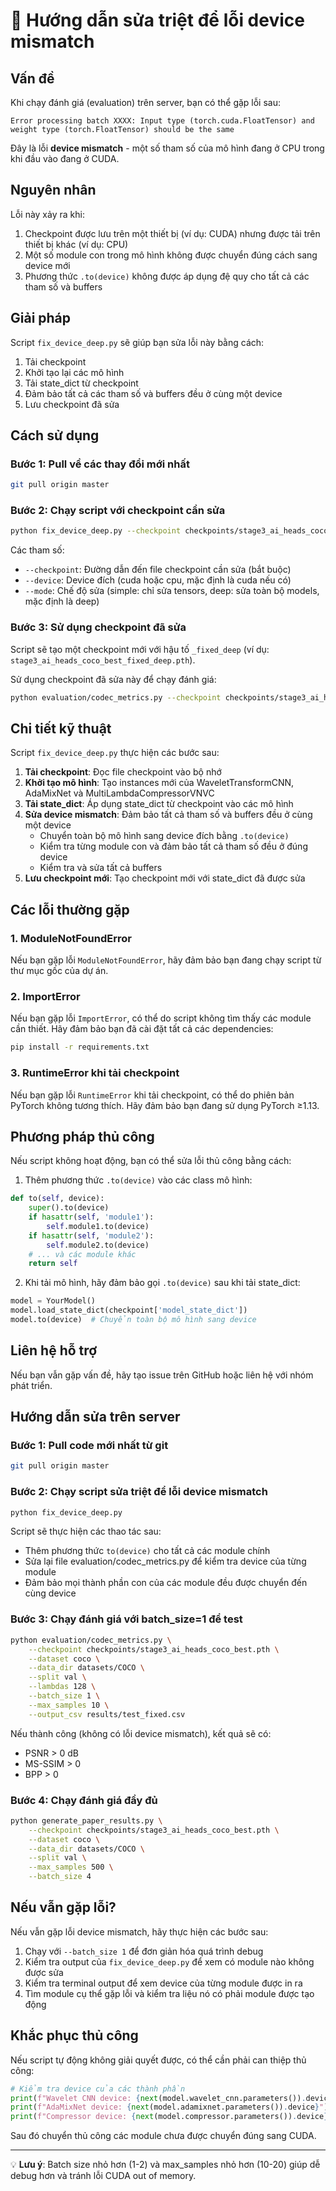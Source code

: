 # 🔧 Hướng dẫn sửa triệt để lỗi device mismatch

## Vấn đề

Khi chạy đánh giá (evaluation) trên server, bạn có thể gặp lỗi sau:

```
Error processing batch XXXX: Input type (torch.cuda.FloatTensor) and weight type (torch.FloatTensor) should be the same
```

Đây là lỗi **device mismatch** - một số tham số của mô hình đang ở CPU trong khi đầu vào đang ở CUDA.

## Nguyên nhân

Lỗi này xảy ra khi:
1. Checkpoint được lưu trên một thiết bị (ví dụ: CUDA) nhưng được tải trên thiết bị khác (ví dụ: CPU)
2. Một số module con trong mô hình không được chuyển đúng cách sang device mới
3. Phương thức `.to(device)` không được áp dụng đệ quy cho tất cả các tham số và buffers

## Giải pháp

Script `fix_device_deep.py` sẽ giúp bạn sửa lỗi này bằng cách:
1. Tải checkpoint
2. Khởi tạo lại các mô hình
3. Tải state_dict từ checkpoint
4. Đảm bảo tất cả các tham số và buffers đều ở cùng một device
5. Lưu checkpoint đã sửa

## Cách sử dụng

### Bước 1: Pull về các thay đổi mới nhất

```bash
git pull origin master
```

### Bước 2: Chạy script với checkpoint cần sửa

```bash
python fix_device_deep.py --checkpoint checkpoints/stage3_ai_heads_coco_best.pth
```

Các tham số:
- `--checkpoint`: Đường dẫn đến file checkpoint cần sửa (bắt buộc)
- `--device`: Device đích (cuda hoặc cpu, mặc định là cuda nếu có)
- `--mode`: Chế độ sửa (simple: chỉ sửa tensors, deep: sửa toàn bộ models, mặc định là deep)

### Bước 3: Sử dụng checkpoint đã sửa

Script sẽ tạo một checkpoint mới với hậu tố `_fixed_deep` (ví dụ: `stage3_ai_heads_coco_best_fixed_deep.pth`).

Sử dụng checkpoint đã sửa này để chạy đánh giá:

```bash
python evaluation/codec_metrics.py --checkpoint checkpoints/stage3_ai_heads_coco_best_fixed_deep.pth --dataset coco --data_dir datasets/COCO --split val --lambdas 128 --batch_size 1 --max_samples 10 --output_csv results/test_fixed.csv
```

## Chi tiết kỹ thuật

Script `fix_device_deep.py` thực hiện các bước sau:

1. **Tải checkpoint**: Đọc file checkpoint vào bộ nhớ
2. **Khởi tạo mô hình**: Tạo instances mới của WaveletTransformCNN, AdaMixNet và MultiLambdaCompressorVNVC
3. **Tải state_dict**: Áp dụng state_dict từ checkpoint vào các mô hình
4. **Sửa device mismatch**: Đảm bảo tất cả tham số và buffers đều ở cùng một device
   - Chuyển toàn bộ mô hình sang device đích bằng `.to(device)`
   - Kiểm tra từng module con và đảm bảo tất cả tham số đều ở đúng device
   - Kiểm tra và sửa tất cả buffers
5. **Lưu checkpoint mới**: Tạo checkpoint mới với state_dict đã được sửa

## Các lỗi thường gặp

### 1. ModuleNotFoundError

Nếu bạn gặp lỗi `ModuleNotFoundError`, hãy đảm bảo bạn đang chạy script từ thư mục gốc của dự án.

### 2. ImportError

Nếu bạn gặp lỗi `ImportError`, có thể do script không tìm thấy các module cần thiết. Hãy đảm bảo bạn đã cài đặt tất cả các dependencies:

```bash
pip install -r requirements.txt
```

### 3. RuntimeError khi tải checkpoint

Nếu bạn gặp lỗi `RuntimeError` khi tải checkpoint, có thể do phiên bản PyTorch không tương thích. Hãy đảm bảo bạn đang sử dụng PyTorch ≥1.13.

## Phương pháp thủ công

Nếu script không hoạt động, bạn có thể sửa lỗi thủ công bằng cách:

1. Thêm phương thức `.to(device)` vào các class mô hình:

```python
def to(self, device):
    super().to(device)
    if hasattr(self, 'module1'):
        self.module1.to(device)
    if hasattr(self, 'module2'):
        self.module2.to(device)
    # ... và các module khác
    return self
```

2. Khi tải mô hình, hãy đảm bảo gọi `.to(device)` sau khi tải state_dict:

```python
model = YourModel()
model.load_state_dict(checkpoint['model_state_dict'])
model.to(device)  # Chuyển toàn bộ mô hình sang device
```

## Liên hệ hỗ trợ

Nếu bạn vẫn gặp vấn đề, hãy tạo issue trên GitHub hoặc liên hệ với nhóm phát triển.

## Hướng dẫn sửa trên server

### Bước 1: Pull code mới nhất từ git
```bash
git pull origin master
```

### Bước 2: Chạy script sửa triệt để lỗi device mismatch
```bash
python fix_device_deep.py
```

Script sẽ thực hiện các thao tác sau:
- Thêm phương thức `to(device)` cho tất cả các module chính
- Sửa lại file evaluation/codec_metrics.py để kiểm tra device của từng module
- Đảm bảo mọi thành phần con của các module đều được chuyển đến cùng device

### Bước 3: Chạy đánh giá với batch_size=1 để test
```bash
python evaluation/codec_metrics.py \
    --checkpoint checkpoints/stage3_ai_heads_coco_best.pth \
    --dataset coco \
    --data_dir datasets/COCO \
    --split val \
    --lambdas 128 \
    --batch_size 1 \
    --max_samples 10 \
    --output_csv results/test_fixed.csv
```

Nếu thành công (không có lỗi device mismatch), kết quả sẽ có:
- PSNR > 0 dB
- MS-SSIM > 0
- BPP > 0

### Bước 4: Chạy đánh giá đầy đủ
```bash
python generate_paper_results.py \
    --checkpoint checkpoints/stage3_ai_heads_coco_best.pth \
    --dataset coco \
    --data_dir datasets/COCO \
    --split val \
    --max_samples 500 \
    --batch_size 4
```

## Nếu vẫn gặp lỗi?

Nếu vẫn gặp lỗi device mismatch, hãy thực hiện các bước sau:

1. Chạy với `--batch_size 1` để đơn giản hóa quá trình debug
2. Kiểm tra output của `fix_device_deep.py` để xem có module nào không được sửa
3. Kiểm tra terminal output để xem device của từng module được in ra
4. Tìm module cụ thể gặp lỗi và kiểm tra liệu nó có phải module được tạo động

## Khắc phục thủ công

Nếu script tự động không giải quyết được, có thể cần phải can thiệp thủ công:

```python
# Kiểm tra device của các thành phần
print(f"Wavelet CNN device: {next(model.wavelet_cnn.parameters()).device}")
print(f"AdaMixNet device: {next(model.adamixnet.parameters()).device}")
print(f"Compressor device: {next(model.compressor.parameters()).device}")
```

Sau đó chuyển thủ công các module chưa được chuyển đúng sang CUDA.

---

💡 **Lưu ý**: Batch size nhỏ hơn (1-2) và max_samples nhỏ hơn (10-20) giúp dễ debug hơn và tránh lỗi CUDA out of memory. 